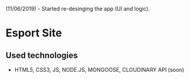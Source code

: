 (11/06/2019) - Started re-desinging the app (UI and logic).

# Esport Site

## Used technologies

- HTML5, CSS3, JS, NODE.JS, MONGOOSE, CLOUDINARY API (soon)
